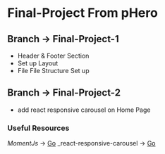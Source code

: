 # Final-Project From pHero

## Branch -> Final-Project-1

* Header & Footer Section
* Set up Layout
* File File Structure Set up

## Branch -> Final-Project-2

* add react responsive carousel on Home Page

### Useful Resources

_MomentJs_ -> [Go](https://momentjs.com/)
_react-responsive-carousel -> [Go](https://github.com/leandrowd/react-responsive-carousel)
